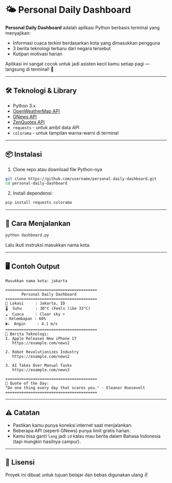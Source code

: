 # 🌤️ Personal Daily Dashboard

**Personal Daily Dashboard** adalah aplikasi Python berbasis terminal yang menyajikan:
- Informasi cuaca terkini berdasarkan kota yang dimasukkan pengguna
- 3 berita teknologi terbaru dari negara tersebut
- Kutipan motivasi harian

Aplikasi ini sangat cocok untuk jadi asisten kecil kamu setiap pagi — langsung di terminal! 🚀

---

## 🛠️ Teknologi & Library

- Python 3.x
- [OpenWeatherMap API](https://openweathermap.org/)
- [GNews API](https://gnews.io/)
- [ZenQuotes API](https://zenquotes.io/)
- `requests` - untuk ambil data API
- `colorama` - untuk tampilan warna-warni di terminal

---

## 📦 Instalasi

1. Clone repo atau download file Python-nya

```bash
git clone https://github.com/username/personal-daily-dashboard.git
cd personal-daily-dashboard
```

2. Install dependensi:

```bash
pip install requests colorama
```

---

## 🚀 Cara Menjalankan

```bash
python dashboard.py
```

Lalu ikuti instruksi masukkan nama kota.

---

## 🖥️ Contoh Output

```plaintext
Masukkan nama kota: jakarta

========================================
       Personal Daily Dashboard        
========================================
📍 Lokasi     : Jakarta, ID
🌡️  Suhu      : 30°C (Feels like 33°C)
☁️  Cuaca     : Clear sky ☀️
💧 Kelembapan : 60%
🌬️  Angin     : 4.1 m/s
========================================
📰 Berita Teknologi:
1. Apple Releases New iPhone 17
   https://example.com/news1

2. Robot Revolutionizes Industry
   https://example.com/news2

3. AI Takes Over Manual Tasks
   https://example.com/news3

========================================
💬 Quote of the Day:
"Do one thing every day that scares you." - Eleanor Roosevelt
========================================
```

---

## ⚠️ Catatan

- Pastikan kamu punya koneksi internet saat menjalankan.
- Beberapa API (seperti GNews) punya limit gratis harian.
- Kamu bisa ganti `lang` jadi `id` kalau mau berita dalam Bahasa Indonesia (tapi mungkin hasilnya campur).

---

## 📄 Lisensi

Proyek ini dibuat untuk tujuan belajar dan bebas digunakan ulang ✌️

